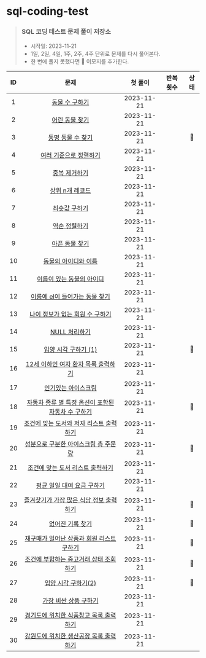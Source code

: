 # sql-coding-test

> ### SQL 코딩 테스트 문제 풀이 저장소
>
> - 시작일: 2023-11-21
> - 1일, 2일, 4일, 1주, 2주, 4주 단위로 문제를 다시 풀어본다.
> - 한 번에 풀지 못했다면 🤔 이모지를 추가한다.

| **ID** |              **문제**               |  **첫 풀이**  | **반복 횟수** | **상태** |
|:------:|:---------------------------------:|:----------:|:---------:|:------:|
|   1    |           [동물 수 구하기]()            | 2023-11-21 |           |        |
|   2    |           [어린 동물 찾기]()            | 2023-11-21 |           |        |
|   3    |          [동명 동물 수 찾기]()           | 2023-11-21 |           |   🤔   |
|   4    |         [여러 기준으로 정렬하기]()          | 2023-11-21 |           |        |
|   5    |            [중복 제거하기]()            | 2023-11-21 |           |        |
|   6    |           [상위 n개 레코드]()           | 2023-11-21 |           |        |
|   7    |            [최솟값 구하기]()            | 2023-11-21 |           |        |
|   8    |            [역순 정렬하기]()            | 2023-11-21 |           |        |
|   9    |           [아픈 동물 찾기]()            | 2023-11-21 |           |        |
|   10   |          [동물의 아이디와 이름]()          | 2023-11-21 |           |        |
|   11   |        [이름이 있는 동물의 아이디]()         | 2023-11-21 |           |        |
|   12   |      [이름에 el이 들어가는 동물 찾기]()       | 2023-11-21 |           |        |
|   13   |      [나이 정보가 없는 회원 수 구하기]()       | 2023-11-21 |           |        |
|   14   |           [NULL 처리하기]()           | 2023-11-21 |           |        |
|   15   |         [입양 시각 구하기 (1)]()         | 2023-11-21 |           |   🤔   |
|   16   |     [12세 이하인 여자 환자 목록 출력하기]()     | 2023-11-21 |           |        |
|   17   |          [인기있는 아이스크림]()           | 2023-11-21 |           |        |
|   18   | [자동차 종류 별 특정 옵션이 포함된 자동차 수 구하기]() | 2023-11-21 |           |   🤔   |
|   19   |    [조건에 맞는 도서와 저자 리스트 출력하기]()     | 2023-11-21 |           |        |
|   20   |     [성분으로 구분한 아이스크림 총 주문량]()      | 2023-11-21 |           |   🤔   |
|   21   |      [조건에 맞는 도서 리스트 출력하기]()       | 2023-11-21 |           |        |
|   22   |        [평균 일일 대여 요금 구하기]()        | 2023-11-21 |           |        |
|   23   |    [즐겨찾기가 가장 많은 식당 정보 출력하기]()     | 2023-11-21 |           |   🤔   |
|   24   |           [없어진 기록 찾기]()           | 2023-11-21 |           |   🤔   |
|   25   |    [재구매가 일어난 상품과 회원 리스트 구하기]()    | 2023-11-21 |           |   🤔   |
|   26   |     [조건에 부합하는 중고거래 상태 조회하기]()     | 2023-11-21 |           |   🤔   |
|   27   |         [입양 시각 구하기(2)]()          | 2023-11-21 |           |   🤔   |
|   28   |         [가장 비싼 상품 구하기]()          | 2023-11-21 |           |        |
|   29   |     [경기도에 위치한 식품창고 목록 출력하기]()     | 2023-11-21 |           |        |
|   30   |     [강원도에 위치한 생산공장 목록 출력하기]()     | 2023-11-21 |           |        |
